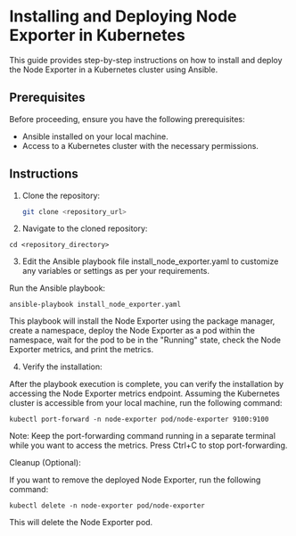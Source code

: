 # Installing and Deploying Node Exporter in Kubernetes

This guide provides step-by-step instructions on how to install and deploy the Node Exporter in a Kubernetes cluster using Ansible.

## Prerequisites

Before proceeding, ensure you have the following prerequisites:

- Ansible installed on your local machine.
- Access to a Kubernetes cluster with the necessary permissions.

## Instructions

1. Clone the repository:

   ```bash
   git clone <repository_url>
    ```

2. Navigate to the cloned repository:

```cd <repository_directory>```


3. Edit the Ansible playbook file install_node_exporter.yaml to customize any variables or settings as per your requirements.

Run the Ansible playbook:
```
ansible-playbook install_node_exporter.yaml
```

This playbook will install the Node Exporter using the package manager, create a namespace, deploy the Node Exporter as a pod within the namespace, wait for the pod to be in the "Running" state, check the Node Exporter metrics, and print the metrics.

4. Verify the installation:

After the playbook execution is complete, you can verify the installation by accessing the Node Exporter metrics endpoint. Assuming the Kubernetes cluster is accessible from your local machine, run the following command:

```
kubectl port-forward -n node-exporter pod/node-exporter 9100:9100
```


Note: Keep the port-forwarding command running in a separate terminal while you want to access the metrics. Press Ctrl+C to stop port-forwarding.

Cleanup (Optional):

If you want to remove the deployed Node Exporter, run the following command:
```
kubectl delete -n node-exporter pod/node-exporter
```
This will delete the Node Exporter pod.

